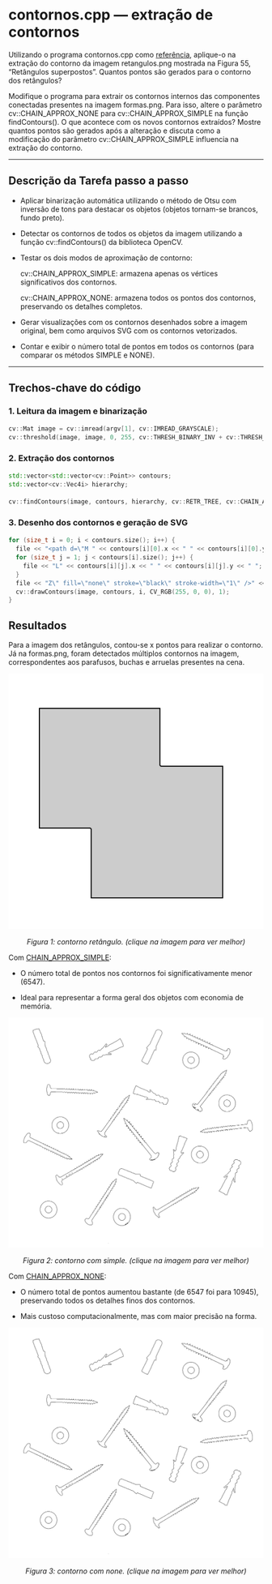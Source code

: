 # contornos.cpp — extração de contornos

Utilizando o programa contornos.cpp como [referência](https://agostinhobritojr.github.io/tutorial/pdi/contornos.html), aplique-o na extração do contorno da imagem retangulos.png mostrada na Figura 55, “Retângulos superpostos”. Quantos pontos são gerados para o contorno dos retângulos?

Modifique o programa para extrair os contornos internos das componentes conectadas presentes na imagem formas.png. Para isso, altere o parâmetro cv::CHAIN_APPROX_NONE para cv::CHAIN_APPROX_SIMPLE na função findContours(). O que acontece com os novos contornos extraídos? Mostre quantos pontos são gerados após a alteração e discuta como a modificação do parâmetro cv::CHAIN_APPROX_SIMPLE influencia na extração do contorno.

---

## Descrição da Tarefa passo a passo

- Aplicar binarização automática utilizando o método de Otsu com inversão de tons para destacar os objetos (objetos tornam-se brancos, fundo preto).

- Detectar os contornos de todos os objetos da imagem utilizando a função cv::findContours() da biblioteca OpenCV.

- Testar os dois modos de aproximação de contorno:

  cv::CHAIN_APPROX_SIMPLE: armazena apenas os vértices significativos dos contornos.

  cv::CHAIN_APPROX_NONE: armazena todos os pontos dos contornos, preservando os detalhes completos.

- Gerar visualizações com os contornos desenhados sobre a imagem original, bem como arquivos SVG com os contornos vetorizados.
  
- Contar e exibir o número total de pontos em todos os contornos (para comparar os métodos SIMPLE e NONE).

---

## Trechos-chave do código

### 1. Leitura da imagem e binarização

```cpp
cv::Mat image = cv::imread(argv[1], cv::IMREAD_GRAYSCALE);
cv::threshold(image, image, 0, 255, cv::THRESH_BINARY_INV + cv::THRESH_OTSU);
```

### 2. Extração dos contornos

```cpp
std::vector<std::vector<cv::Point>> contours;
std::vector<cv::Vec4i> hierarchy;

cv::findContours(image, contours, hierarchy, cv::RETR_TREE, cv::CHAIN_APPROX_NONE); // ou CHAIN_APPROX_SIMPLE
```

### 3. Desenho dos contornos e geração de SVG

```cpp
for (size_t i = 0; i < contours.size(); i++) {
  file << "<path d=\"M " << contours[i][0].x << " " << contours[i][0].y << " ";
  for (size_t j = 1; j < contours[i].size(); j++) {
    file << "L" << contours[i][j].x << " " << contours[i][j].y << " ";
  }
  file << "Z\" fill=\"none\" stroke=\"black\" stroke-width=\"1\" />" << std::endl;
  cv::drawContours(image, contours, i, CV_RGB(255, 0, 0), 1);
}
```

## Resultados

Para a imagem dos retângulos, contou-se x pontos para realizar o contorno. Já na formas.png, foram detectados múltiplos contornos na imagem, correspondentes aos parafusos, buchas e arruelas presentes na cena.

<p align="center">
  <img src="./contornos/build/contornos.svg" width="700"/>
</p>

<p align="center"><i>Figura 1: contorno retângulo. (clique na imagem para ver melhor)</i></p>

Com [CHAIN_APPROX_SIMPLE](https://github.com/josemartins36/-UFRN-Processamento-Digital-de-Imagens/blob/main/Cap%C3%ADtulo%2021%2C%20Extra%C3%A7%C3%A3o%20de%20contornos/contornos_mod/build/approx_simple.txt):

- O número total de pontos nos contornos foi significativamente menor (6547).

- Ideal para representar a forma geral dos objetos com economia de memória.

<p align="center">
  <img src="./contornos_mod/build/contornos_approx_simple.svg" width="700"/>
</p>

<p align="center"><i>Figura 2: contorno com simple. (clique na imagem para ver melhor)</i></p>

Com [CHAIN_APPROX_NONE](https://github.com/josemartins36/-UFRN-Processamento-Digital-de-Imagens/blob/main/Cap%C3%ADtulo%2021%2C%20Extra%C3%A7%C3%A3o%20de%20contornos/contornos_mod/build/approx_none.txt):

- O número total de pontos aumentou bastante (de 6547 foi para 10945), preservando todos os detalhes finos dos contornos.

- Mais custoso computacionalmente, mas com maior precisão na forma.

<p align="center">
  <img src="./contornos_mod/build/contornos_approx_none.svg" width="700"/>
</p>

<p align="center"><i>Figura 3: contorno com none. (clique na imagem para ver melhor)</i></p>
